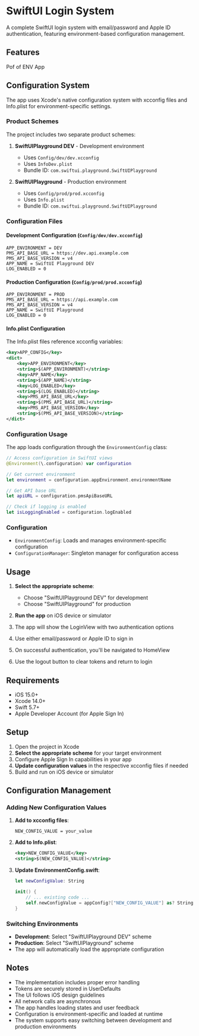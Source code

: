 # SwiftUI Login System

A complete SwiftUI login system with email/password and Apple ID authentication, featuring environment-based configuration management.

## Features
Pof of ENV App

## Configuration System

The app uses Xcode's native configuration system with xcconfig files and Info.plist for environment-specific settings.

### Product Schemes

The project includes two separate product schemes:

1. **SwiftUIPlayground DEV** - Development environment
   - Uses `Config/dev/dev.xcconfig`
   - Uses `InfoDev.plist`
   - Bundle ID: `com.swiftui.playground.SwiftUIPlayground`

2. **SwiftUIPlayground** - Production environment
   - Uses `Config/prod/prod.xcconfig`
   - Uses `Info.plist`
   - Bundle ID: `com.swiftui.playground.SwiftUIPlayground`

### Configuration Files

#### Development Configuration (`Config/dev/dev.xcconfig`)
```
APP_ENVIRONMENT = DEV
PMS_API_BASE_URL = https://dev.api.example.com
PMS_API_BASE_VERSION = v4
APP_NAME = SwiftUI Playground DEV
LOG_ENABLED = 0
```

#### Production Configuration (`Config/prod/prod.xcconfig`)
```
APP_ENVIRONMENT = PROD
PMS_API_BASE_URL = https://api.example.com
PMS_API_BASE_VERSION = v4
APP_NAME = SwiftUI Playground
LOG_ENABLED = 0
```

#### Info.plist Configuration
The Info.plist files reference xcconfig variables:
```xml
<key>APP_CONFIG</key>
<dict>
    <key>APP_ENVIRONMENT</key>
    <string>$(APP_ENVIRONMENT)</string>
    <key>APP_NAME</key>
    <string>$(APP_NAME)</string>
    <key>LOG_ENABLED</key>
    <string>$(LOG_ENABLED)</string>
    <key>PMS_API_BASE_URL</key>
    <string>$(PMS_API_BASE_URL)</string>
    <key>PMS_API_BASE_VERSION</key>
    <string>$(PMS_API_BASE_VERSION)</string>
</dict>
```

### Configuration Usage

The app loads configuration through the `EnvironmentConfig` class:

```swift
// Access configuration in SwiftUI views
@Environment(\.configuration) var configuration

// Get current environment
let environment = configuration.appEnvironment.environmentName

// Get API base URL
let apiURL = configuration.pmsApiBaseURL

// Check if logging is enabled
let isLoggingEnabled = configuration.logEnabled
```

### Configuration
- `EnvironmentConfig`: Loads and manages environment-specific configuration
- `ConfigurationManager`: Singleton manager for configuration access

## Usage

1. **Select the appropriate scheme**:
   - Choose "SwiftUIPlayground DEV" for development
   - Choose "SwiftUIPlayground" for production

2. **Run the app** on iOS device or simulator
3. The app will show the LoginView with two authentication options
4. Use either email/password or Apple ID to sign in
5. On successful authentication, you'll be navigated to HomeView
6. Use the logout button to clear tokens and return to login

## Requirements

- iOS 15.0+
- Xcode 14.0+
- Swift 5.7+
- Apple Developer Account (for Apple Sign In)

## Setup

1. Open the project in Xcode
2. **Select the appropriate scheme** for your target environment
3. Configure Apple Sign In capabilities in your app
4. **Update configuration values** in the respective xcconfig files if needed
5. Build and run on iOS device or simulator

## Configuration Management

### Adding New Configuration Values

1. **Add to xcconfig files**:
   ```
   NEW_CONFIG_VALUE = your_value
   ```

2. **Add to Info.plist**:
   ```xml
   <key>NEW_CONFIG_VALUE</key>
   <string>$(NEW_CONFIG_VALUE)</string>
   ```

3. **Update EnvironmentConfig.swift**:
   ```swift
   let newConfigValue: String
   
   init() {
       // ... existing code ...
       self.newConfigValue = appConfig?["NEW_CONFIG_VALUE"] as? String ?? ""
   }
   ```

### Switching Environments

- **Development**: Select "SwiftUIPlayground DEV" scheme
- **Production**: Select "SwiftUIPlayground" scheme
- The app will automatically load the appropriate configuration

## Notes

- The implementation includes proper error handling
- Tokens are securely stored in UserDefaults
- The UI follows iOS design guidelines
- All network calls are asynchronous
- The app handles loading states and user feedback
- Configuration is environment-specific and loaded at runtime
- The system supports easy switching between development and production environments 